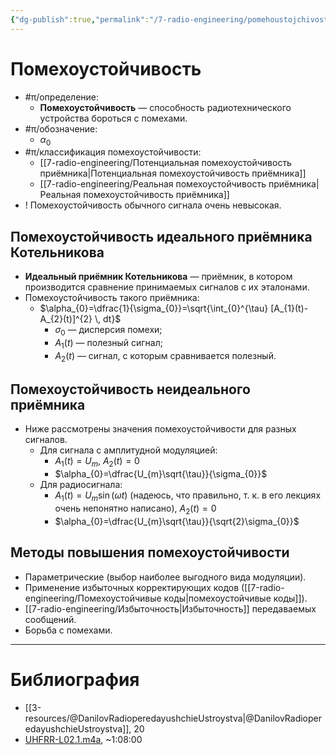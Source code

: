 ```yaml
---
{"dg-publish":true,"permalink":"/7-radio-engineering/pomehoustojchivost/","title":"Помехоустойчивость"}
---
```



# Помехоустойчивость

- #π/определение:
	- **Помехоустойчивость** — способность радиотехнического устройства бороться с помехами.
- #π/обозначение:
	- $\alpha_{0}$
- #π/классификация помехоустойчивости:
	- [[7-radio-engineering/Потенциальная помехоустойчивость приёмника\|Потенциальная помехоустойчивость приёмника]]
	- [[7-radio-engineering/Реальная помехоустойчивость приёмника\|Реальная помехоустойчивость приёмника]]
- ! Помехоустойчивость обычного сигнала очень невысокая.

## Помехоустойчивость идеального приёмника Котельникова

- **Идеальный приёмник Котельникова** — приёмник, в котором производится сравнение принимаемых сигналов с их эталонами.
- Помехоустойчивость такого приёмника:
	- $\alpha_{0}=\dfrac{1}{\sigma_{0}}=\sqrt{\int_{0}^{\tau} [A_{1}(t)-A_{2}(t)]^{2} \, dt}$
		- $\sigma_{0}$ — дисперсия помехи;
		- $A_{1}(t)$ — полезный сигнал;
		- $A_{2}(t)$ — сигнал, с которым сравнивается полезный.

## Помехоустойчивость неидеального приёмника

- Ниже рассмотрены значения помехоустойчивости для разных сигналов.
	- Для сигнала с амплитудной модуляцией:
		- $A_{1}(t)=U_{m}$, $A_{2}(t)=0$
		- $\alpha_{0}=\dfrac{U_{m}\sqrt{\tau}}{\sigma_{0}}$
	- Для радиосигнала:
		- $A_{1}(t)=U_{m}\sin(\omega t)$ (надеюсь, что правильно, т. к. в его лекциях очень непонятно написано), $A_{2}(t)=0$
		- $\alpha_{0}=\dfrac{U_{m}\sqrt{\tau}}{\sqrt{2}\sigma_{0}}$

## Методы повышения помехоустойчивости

- Параметрические (выбор наиболее выгодного вида модуляции).
- Применение избыточных корректирующих кодов ([[7-radio-engineering/Помехоустойчивые коды\|помехоустойчивые коды]]).
- [[7-radio-engineering/Избыточность\|Избыточность]] передаваемых сообщений.
- Борьба с помехами.

---

# Библиография

- [[3-resources/@DanilovRadioperedayushchieUstroystva\|@DanilovRadioperedayushchieUstroystva]], 20
- [UHFRR-L02.1.m4a](file:///C:%5CUsers%5CMojo%5CiCloudDrive%5C_university%5CDanilov%5Clecture-recording%5CUHFRR-L02.1.m4a), ~1:08:00

